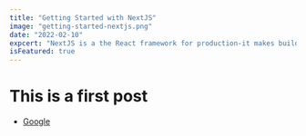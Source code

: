 ```yaml
---
title: "Getting Started with NextJS"
image: "getting-started-nextjs.png"
date: "2022-02-10"
expcert: "NextJS is a the React framework for production-it makes building fullstack React apps and sites a breeze and ships with built-in SSR."
isFeatured: true
---
```


# This is a first post

- [Google](www.google.com)
